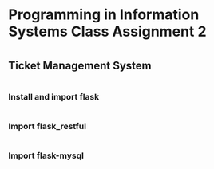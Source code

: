 # <h1>Programming in Information Systems Class Assignment 2</h1>
# <h2>Ticket Management System</h2>
# <h3>Install and import flask<h3>
# <h3>Import flask_restful<h3>
# <h3>Import flask-mysql<h3>
